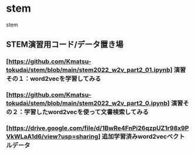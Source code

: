 # stem
stem
## STEM演習用コード/データ置き場

### [https://github.com/Kmatsu-tokudai/stem/blob/main/stem2022_w2v_part2_01.ipynb] 演習その１：word2vecを学習してみる
### [https://github.com/Kmatsu-tokudai/stem/blob/main/stem2022_w2v_part2_0.ipynb] 演習その２：学習したword2vecを使って文書検索してみる


### [https://drive.google.com/file/d/1BwRe4FnPi26qzpUZ1r98x9PVkWLaA1d6/view?usp=sharing] 追加学習済みword2vecベクトルデータ

